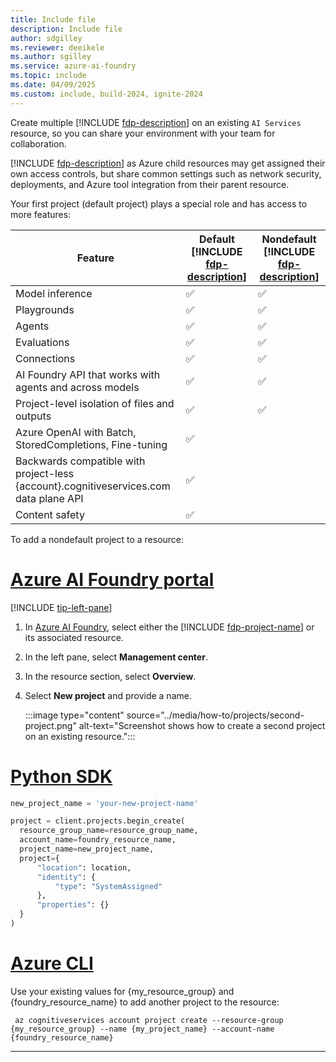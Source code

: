 ```yaml
---
title: Include file
description: Include file
author: sdgilley
ms.reviewer: deeikele
ms.author: sgilley
ms.service: azure-ai-foundry
ms.topic: include
ms.date: 04/09/2025
ms.custom: include, build-2024, ignite-2024
---
```



Create multiple [!INCLUDE [fdp-description](fdp-description.md)] on an existing `AI Services` resource, so you can share your environment with your team for collaboration. 

[!INCLUDE [fdp-description](fdp-description.md)] as Azure child resources may get assigned their own access controls, but share common settings such as network security, deployments, and Azure tool integration from their parent resource.

Your first project (default project) plays a special role and has access to more features:

| Feature | Default [!INCLUDE [fdp-description](fdp-description.md)] | Nondefault [!INCLUDE [fdp-description](fdp-description.md)] |
|--|--|--|
| Model inference | ✅ | ✅ |
| Playgrounds | ✅ | ✅ |
| Agents | ✅ | ✅ |
| Evaluations | ✅ | ✅ |
| Connections | ✅ | ✅ |
| AI Foundry API that works with agents and across models | ✅ | ✅ |
| Project-level isolation of files and outputs | ✅ | ✅ |
| Azure OpenAI with Batch, StoredCompletions, Fine-tuning | ✅ |  |
| Backwards compatible with project-less {account}.cognitiveservices.com data plane API | ✅ |  |
| Content safety | ✅ |  |

To add a nondefault project to a resource:

# [Azure AI Foundry portal](#tab/ai-foundry)

[!INCLUDE [tip-left-pane](tip-left-pane.md)]

1. In [Azure AI Foundry](https://ai.azure.com), select either the [!INCLUDE [fdp-project-name](fdp-project-name.md)] or its associated resource.
1. In the left pane, select **Management center**.
1. In the resource section, select  **Overview**.
1. Select **New project** and provide a name.

    :::image type="content" source="../media/how-to/projects/second-project.png" alt-text="Screenshot shows how to create a second project on an existing resource.":::


# [Python SDK](#tab/python)

```python
new_project_name = 'your-new-project-name'

project = client.projects.begin_create(
  resource_group_name=resource_group_name,
  account_name=foundry_resource_name,
  project_name=new_project_name,
  project={
      "location": location,
      "identity": {
          "type": "SystemAssigned"
      },
      "properties": {}
  }
)
```


# [Azure CLI](#tab/azurecli)

Use your existing values for {my_resource_group} and {foundry_resource_name} to add another project to the resource:

```azurecli
 az cognitiveservices account project create --resource-group {my_resource_group} --name {my_project_name} --account-name {foundry_resource_name} 
```


---